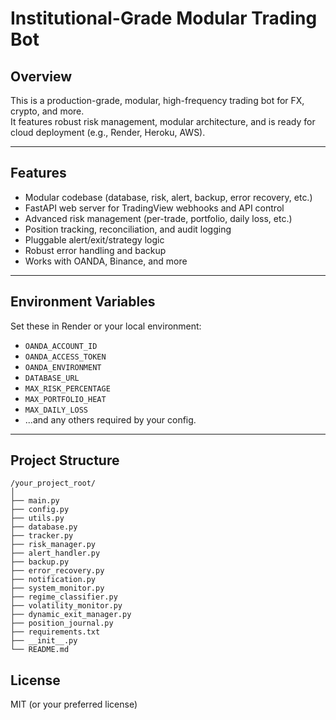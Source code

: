 # Institutional-Grade Modular Trading Bot

## Overview

This is a production-grade, modular, high-frequency trading bot for FX, crypto, and more.  
It features robust risk management, modular architecture, and is ready for cloud deployment (e.g., Render, Heroku, AWS).

---

## Features

- Modular codebase (database, risk, alert, backup, error recovery, etc.)
- FastAPI web server for TradingView webhooks and API control
- Advanced risk management (per-trade, portfolio, daily loss, etc.)
- Position tracking, reconciliation, and audit logging
- Pluggable alert/exit/strategy logic
- Robust error handling and backup
- Works with OANDA, Binance, and more

---

## Environment Variables

Set these in Render or your local environment:

- `OANDA_ACCOUNT_ID`
- `OANDA_ACCESS_TOKEN`
- `OANDA_ENVIRONMENT`
- `DATABASE_URL`
- `MAX_RISK_PERCENTAGE`
- `MAX_PORTFOLIO_HEAT`
- `MAX_DAILY_LOSS`
- ...and any others required by your config.

---

## Project Structure

```
/your_project_root/
│
├── main.py
├── config.py
├── utils.py
├── database.py
├── tracker.py
├── risk_manager.py
├── alert_handler.py
├── backup.py
├── error_recovery.py
├── notification.py
├── system_monitor.py
├── regime_classifier.py
├── volatility_monitor.py
├── dynamic_exit_manager.py
├── position_journal.py
├── requirements.txt
├── __init__.py
└── README.md
```

## License

MIT (or your preferred license)

